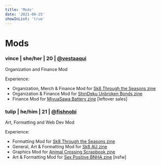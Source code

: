 ```yaml
---
title: 'Mods'
date: '2021-08-25'
showInList: 'true'
---
```


# Mods

### vince | she/her | 20 | [@vestaaqui](https://twitter.com/vestaaqui)

Organization and Finance Mod

Experience:

* Organization, Merch & Finance Mod for [Sk8 Through the Seasons zine](https://twitter.com/sk8TTSzine)
* Organization & Finance Mod for [ShinDeku Unbroken Bonds zine](https://twitter.com/unbrokenbondszi)
* Finance Mod for [MiyuaSawa Battery zine](https://twitter.com/miyusawazine) [leftover sales]

### tulip | he/him | 21 | [@fishnobi](https://twitter.com/fishnobi)

Art, Formatting and Web Dev Mod

Experience:

* Formatting Mod for [Sk8 Through the Seasons zine](https://twitter.com/sk8TTSzine)
* General, Art & Formatting Mod for [Sk8 AU zine](https://twitter.com/sk8auzine)
* Graphics Mod for [Animal Crossing Scrapbook zine](https://twitter.com/acscrapbookzine)
* Art & Formatting Mod for [Sex Positive BNHA zine](https://twitter.com/sexpositivebnha) [nsfw]


